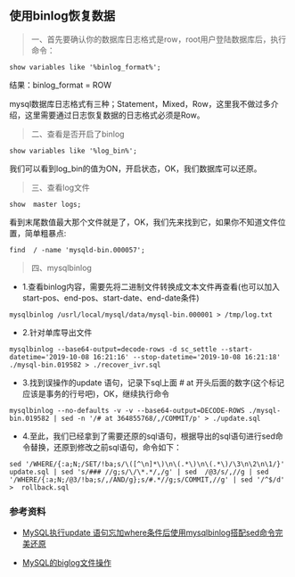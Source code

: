 ## 使用binlog恢复数据

> 一、首先要确认你的数据库日志格式是row，root用户登陆数据库后，执行命令：

```
show variables like '%binlog_format%'; 
```
结果：binlog_format = ROW

mysql数据库日志格式有三种；Statement，Mixed，Row，这里我不做过多介绍，这里需要通过日志恢复数据的日志格式必须是Row。

> 二、查看是否开启了binlog

```
show variables like '%log_bin%';
```
我们可以看到log_bin的值为ON，开启状态，OK，我们数据库可以还原。

> 三、查看log文件

```
show  master logs;
```

看到末尾数值最大那个文件就是了，OK，我们先来找到它，如果你不知道文件位置，简单粗暴点:

```
find  / -name 'mysqld-bin.000057';
```

> 四、mysqlbinlog

- 1.查看binlog内容，需要先将二进制文件转换成文本文件再查看(也可以加入start-pos、end-pos、start-date、end-date条件)

```
mysqlbinlog /usrl/local/mysql/data/mysql-bin.000001 > /tmp/log.txt
```

- 2.针对单库导出文件

```
mysqlbinlog --base64-output=decode-rows -d sc_settle --start-datetime='2019-10-08 16:21:16' --stop-datetime='2019-10-08 16:21:18' ./mysql-bin.019582 > ./recover_ivr.sql
```

- 3.找到误操作的update 语句，记录下sql上面 # at 开头后面的数字(这个标记应该是事务的行号吧)，OK，继续执行命令

```
mysqlbinlog --no-defaults -v -v --base64-output=DECODE-ROWS ./mysql-bin.019582 | sed -n '/# at 364855768/,/COMMIT/p' > ./update.sql
```

- 4.至此，我们已经拿到了需要还原的sql语句，根据导出的sql语句进行sed命令替换，还原到修改之前sql语句，命令如下：

```
sed '/WHERE/{:a;N;/SET/!ba;s/\([^\n]*\)\n\(.*\)\n\(.*\)/\3\n\2\n\1/}' update.sql | sed 's/### //g;s/\/\*.*/,/g' | sed  /@3/s/,//g | sed '/WHERE/{:a;N;/@3/!ba;s/,/AND/g};s/#.*//g;s/COMMIT,//g' | sed '/^$/d'  >  rollback.sql
```

### 参考资料

- [MySQL执行update 语句忘加where条件后使用mysqlbinlog搭配sed命令完美还原](https://my.oschina.net/u/3496194/blog/1532177)

- [MySQL的biglog文件操作](https://blog.csdn.net/Stubborn_Cow/article/details/48159291)